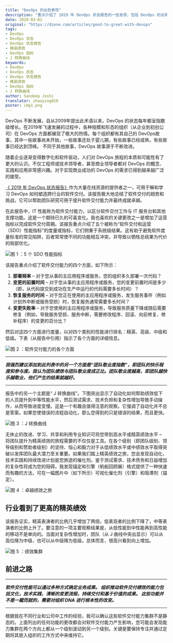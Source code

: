 ```yaml
---
title: "DevOps 的出色表现"
description: "重点介绍了 2019 年 DevOps 状态报告的一些发现，包括 DevOps 的出现和盛行"
date: 2020-03-02
original: "https://dzone.com/articles/good-to-great-with-devops"
tags:
- DevOps
- DevOps 状态
- DevOps 状态报告
- 精英绩效
- DevOps 指标
- J 转换曲线
keywords:
- DevOps
- DevOps 状态
- DevOps 状态报告
- 精英绩效
- DevOps 指标
- J 转换曲线
author: Sandeep Joshi 
translator: zhaoying818
poster: img1.png
---
```


DevOps 不断发展，自从2009年提出此术语以来，DevOps 的状态每年都呈指数级增长。在2019年飞速发展的过程中，各种规模和形态的组织（从企业到初创公司）在 DevOps 方面都展现了极大的热情。每个组织都有其自己的 DevOps故事，其中一些故事尚未开始，一些故事还处于婴儿期，有些故事已经成熟，有些故事已经达到顶峰。 不同于其他故事，DevOps 故事源于不断改进。

随着企业逐渐变得数字化和软件驱动，人们对 DevOps 旅程的本质和可能性有了更大的认识。不仅工程师或技术领导者，甚至商业领导者都对 DevOps 的概念、实践和应用非常感兴趣。对于实现商业成功的 DevOps 的需求已得到越来越广泛的接受。

[《 2019 年 DevOps 状态报告》](https://services.google.com/fh/files/misc/state-of-devops-2019.pdf)作为大量在线资源的提供者之一，可用于解和学习 DevOps 如何塑造跨行业的软件交付。该报告极大地总结了软件交付的趋势和挑战，它可以帮助团队研究可用于提升软件交付能力并最终成就卓越。

在此报告中，IT 性能称为软件交付能力，以区分软件交付工作与 IT 服务台和其他支撑功能。这是一个期待已久的可喜变化。我也喜欢的关键更改之一是增加了运营指标以完成软件交付周期。该报告重点介绍了五个被称为“软件交付和运营（SDO）性能指标”的度量或指标，它们侧重于系统级结果。这有助于避免软件度量标准的常见陷阱，后者常常使不同的功能相互冲突，并导致以牺牲总结果为代价的局部优化。

![图 1 ：5 个 SDO 性能指标](img1.png)

该报告重点介绍了软件交付能力的四个方面，如下所示：

1. **部署频率** – 对于您从事的主应用程序或服务，您的组织多久部署一次代码？
2. **变更的前置时间** – 对于您从事的主应用程序或服务，您的变更前置时间是多少（即，从代码提交到成功在生产中运行的代码需要多长时间）？
3. **恢复服务的时间** – 对于您正在使用的主应用程序或服务，发生服务事件（例如计划外中断或服务受损）时，恢复服务通常需要多长时间？
4. **变更失败率** – 对于您使用的主应用程序或服务，导致服务质量下降或随后需要修复（例如，导致服务受损、服务中断，需要修改程序、回滚、向前修复、修补程序）的变更的百分比？

然后对这四个方面进行度量，以对四个类别的性能进行排名：精英、高级、中级和低级。下表（从报告中引用）指示了各个方面的详细信息。

![图 2 ：软件交付能力的各个方面](img2.png)

***

***我强烈建议添加到此列表中的另一个方面是“团队敬业度指数”，即团队的快乐程度和参与度。我认为团队绩效与团队敬业度成正比。团队敬业度越高，即团队越快乐越敬业，他们产生的结果就越好。***

***

报告中的另一个主题是“ J 转换曲线”。下图突出显示了自动化如何帮助绩效低下的人员提升到中等性能水平，然后测试需求、技术负担和复杂性增加导致手动操作，从而导致进度变慢。这是一个有趣且值得注意的观察。它强调了自动化并不总是答案。如果您使错误的流程自动化，那么您得到的只是错误的结果，而且更快。

![图 3 ：J 转换曲线](img3.png)

无休止的改进、学习、共享和利用专业知识可将您带到高水平或精英绩效水平 – 将团队提升为精英绩效的旅程需要的不仅仅是工具。在各个级别（即团队级别、领导级别和赞助者级别）的坚持、恒心和毅力对于从低绩效水平或中绩效水平取得突破以发挥团队最大潜力至关重要。如果我们踏上精英绩效之旅，您会发现自动化、技术实践和持续改进计划是您旅途的催化剂。鉴于测试需求、技术债务和日益增加的复杂性将成为您的阻碍，我发现锚定和引擎（帆船回顾展）格式提供了一种快速而有趣的方法，可在一幅图片中（如下所示）可视化催化剂（引擎）和阻滞剂（锚定）。

![图 4 ：卓越绩效之旅](img4.png)

## 行业看到了更高的精英绩效

该报告证实，精英表演者的比例几乎增加了两倍，低表现者的比例下降了，中等表演者的比例上升了。要注意的一项主要观察结果是，从低性能到中性能再到高性能的移动不是单向的。当面对复杂性增加时，团队（从 J 曲线中突出显示）可以从高位降为中级，也可以从中级降为低级。总体而言，很高兴看到向上增加。

![图 5 ：绩效集群](img5.png)

## 前进之路

***

***软件交付性能可以通过多种方式确定业务成果。 组织推动软件交付绩效的能力包括文化，技术实践，清晰的变更流程，持续交付和基于价值的成果。 这些功能并不是一蹴而就的，需要对组织 DNA 进行根本性的改变。***

***

根据我在不同行业和公司中工作的经验，我可以确认这些软件交付能力集群不是静态的。上面列出的任何功能的更改都会对软件交付能力产生影响，您可能会发现能力集群在两个方向上都从一个级别波动到另一个级别。关键是要保持专注并通过定期将其嵌入组织的工作方式中来维持它。

